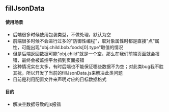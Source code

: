 fillJsonData
---
#### 使用场景
- 后端很多时候使用包装类型，不做处理，默认为空
- 前端很多时候不会进行过多的"防御性编程"，取对象属性时都是直接"点"属性，可能出现"obj.child.bob.foods[0].type"取值的情况
- 但是后端返回数据可能"obj.child"就是一个空，那么在我们前端页面就会报错，最终会被监控平台抓到页面报错
- 这种情况实在太多，有时后端也不能保证哪些数据不为空；对此类bug我不胜其扰，所以开发了当前的fillJsonData.js来解决此类问题
- 目前是利用配置文件来声明对应的目标数据格式

#### 目的
- 解决空数据导致的js报错


